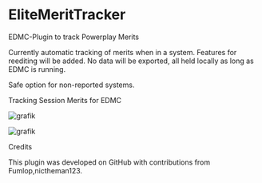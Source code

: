 # EliteMeritTracker
EDMC-Plugin to track Powerplay Merits

Currently automatic tracking of merits when in a system. Features for reediting will be added. 
No data will be exported, all held locally as long as EDMC is running.

Safe option for non-reported systems.


Tracking Session Merits for EDMC

![grafik](https://github.com/user-attachments/assets/27693515-1649-4ff7-a704-d282e79ecb83)


![grafik](https://github.com/user-attachments/assets/a1b02dc5-b7bd-4bd4-bd41-80360d456e6c)

Credits

This plugin was developed on GitHub with contributions from Fumlop,nictheman123.
